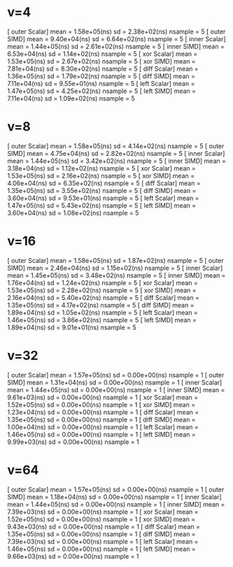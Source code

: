 # v=4
[   outer Scalar]       mean =   1.58e+05(ns)   sd =   2.38e+02(ns)     nsample =     5
[     outer SIMD]       mean =   9.40e+04(ns)   sd =   6.64e+02(ns)     nsample =     5
[   inner Scalar]       mean =   1.44e+05(ns)   sd =   2.61e+02(ns)     nsample =     5
[     inner SIMD]       mean =   6.53e+04(ns)   sd =   1.14e+02(ns)     nsample =     5
[     xor Scalar]       mean =   1.53e+05(ns)   sd =   2.67e+02(ns)     nsample =     5
[       xor SIMD]       mean =   7.81e+04(ns)   sd =   8.30e+02(ns)     nsample =     5
[    diff Scalar]       mean =   1.36e+05(ns)   sd =   1.79e+02(ns)     nsample =     5
[      diff SIMD]       mean =   7.11e+04(ns)   sd =   9.55e+01(ns)     nsample =     5
[    left Scalar]       mean =   1.47e+05(ns)   sd =   4.25e+02(ns)     nsample =     5
[      left SIMD]       mean =   7.11e+04(ns)   sd =   1.09e+02(ns)     nsample =     5

# v=8
[   outer Scalar]       mean =   1.58e+05(ns)   sd =   4.14e+02(ns)     nsample =     5
[     outer SIMD]       mean =   4.75e+04(ns)   sd =   2.82e+02(ns)     nsample =     5
[   inner Scalar]       mean =   1.44e+05(ns)   sd =   3.42e+02(ns)     nsample =     5
[     inner SIMD]       mean =   3.18e+04(ns)   sd =   1.12e+02(ns)     nsample =     5
[     xor Scalar]       mean =   1.53e+05(ns)   sd =   2.16e+02(ns)     nsample =     5
[       xor SIMD]       mean =   4.06e+04(ns)   sd =   6.35e+02(ns)     nsample =     5
[    diff Scalar]       mean =   1.35e+05(ns)   sd =   3.55e+02(ns)     nsample =     5
[      diff SIMD]       mean =   3.60e+04(ns)   sd =   9.53e+01(ns)     nsample =     5
[    left Scalar]       mean =   1.47e+05(ns)   sd =   5.43e+02(ns)     nsample =     5
[      left SIMD]       mean =   3.60e+04(ns)   sd =   1.08e+02(ns)     nsample =     5

# v=16
[   outer Scalar]       mean =   1.58e+05(ns)   sd =   1.87e+02(ns)     nsample =     5
[     outer SIMD]       mean =   2.46e+04(ns)   sd =   1.15e+02(ns)     nsample =     5
[   inner Scalar]       mean =   1.45e+05(ns)   sd =   3.48e+02(ns)     nsample =     5
[     inner SIMD]       mean =   1.76e+04(ns)   sd =   1.24e+02(ns)     nsample =     5
[     xor Scalar]       mean =   1.53e+05(ns)   sd =   2.28e+02(ns)     nsample =     5
[       xor SIMD]       mean =   2.16e+04(ns)   sd =   5.40e+02(ns)     nsample =     5
[    diff Scalar]       mean =   1.35e+05(ns)   sd =   4.17e+02(ns)     nsample =     5
[      diff SIMD]       mean =   1.89e+04(ns)   sd =   1.05e+02(ns)     nsample =     5
[    left Scalar]       mean =   1.46e+05(ns)   sd =   3.86e+02(ns)     nsample =     5
[      left SIMD]       mean =   1.89e+04(ns)   sd =   9.01e+01(ns)     nsample =     5

# v=32
[   outer Scalar]       mean =   1.57e+05(ns)   sd =   0.00e+00(ns)     nsample =     1
[     outer SIMD]       mean =   1.31e+04(ns)   sd =   0.00e+00(ns)     nsample =     1
[   inner Scalar]       mean =   1.44e+05(ns)   sd =   0.00e+00(ns)     nsample =     1
[     inner SIMD]       mean =   9.61e+03(ns)   sd =   0.00e+00(ns)     nsample =     1
[     xor Scalar]       mean =   1.52e+05(ns)   sd =   0.00e+00(ns)     nsample =     1
[       xor SIMD]       mean =   1.23e+04(ns)   sd =   0.00e+00(ns)     nsample =     1
[    diff Scalar]       mean =   1.35e+05(ns)   sd =   0.00e+00(ns)     nsample =     1
[      diff SIMD]       mean =   1.00e+04(ns)   sd =   0.00e+00(ns)     nsample =     1
[    left Scalar]       mean =   1.46e+05(ns)   sd =   0.00e+00(ns)     nsample =     1
[      left SIMD]       mean =   9.99e+03(ns)   sd =   0.00e+00(ns)     nsample =     1

# v=64
[   outer Scalar]       mean =   1.57e+05(ns)   sd =   0.00e+00(ns)     nsample =     1
[     outer SIMD]       mean =   1.18e+04(ns)   sd =   0.00e+00(ns)     nsample =     1
[   inner Scalar]       mean =   1.44e+05(ns)   sd =   0.00e+00(ns)     nsample =     1
[     inner SIMD]       mean =   7.39e+03(ns)   sd =   0.00e+00(ns)     nsample =     1
[     xor Scalar]       mean =   1.52e+05(ns)   sd =   0.00e+00(ns)     nsample =     1
[       xor SIMD]       mean =   9.43e+03(ns)   sd =   0.00e+00(ns)     nsample =     1
[    diff Scalar]       mean =   1.35e+05(ns)   sd =   0.00e+00(ns)     nsample =     1
[      diff SIMD]       mean =   7.39e+03(ns)   sd =   0.00e+00(ns)     nsample =     1
[    left Scalar]       mean =   1.46e+05(ns)   sd =   0.00e+00(ns)     nsample =     1
[      left SIMD]       mean =   9.66e+03(ns)   sd =   0.00e+00(ns)     nsample =     1
